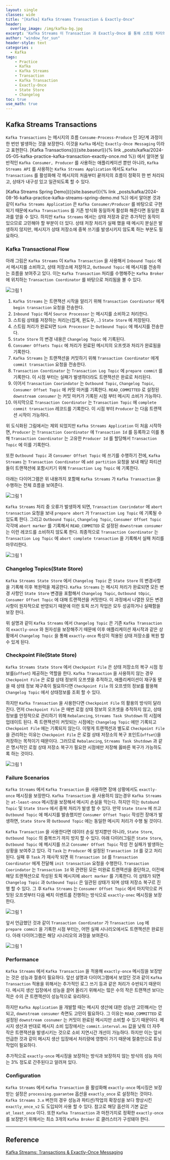 ```yaml
--- 
layout: single
classes: wide
title: "[Kafka] Kafka Streams Transaction & Exactly-Once"
header:
  overlay_image: /img/kafka-bg.jpg
excerpt: 'Kafka Streams 이 Transaction 과 Exactly-Once 를 통해 스트림 처리의 내구성과 일관성을 보장하는 방식에 대해 알아보자'
author: "window_for_sun"
header-style: text
categories :
  - Kafka
tags:
    - Practice
    - Kafka
    - Kafka Streams
    - Transaction
    - Kafka Transaction
    - Exactly-Once
    - State Store
    - Changelog
toc: true
use_math: true
---  
```



## Kafka Streams Transactions
`Kafka Transactions` 는 메시지의 흐름 `Consume-Process-Produce` 인 3단계 과정이 한 번만 발생하는 것을 보장한다. 
이것을 `Kafka` 에서는 `Exactly-Once Messaging` 이라고 표현한다. 
[Kafka Transactions]({{site.baseurl}}{% link _posts/kafka/2024-05-05-kafka-practice-kafka-transaction-exactly-once.md %})
에서 알아본 일반적인 `Kafka Consumer, Producer` 를 사용하는 애플리케이션 뿐만 아니라, 
`Kafka Streams API` 를 사용하는 `Kafka Streams Application` 에서도 
`Kafka Transactions` 를 활성화해 각 메시지의 처음부터 끝까지의 흐름이 정확히 한 번 처리되고, 
상태가 내구성 있고 일관되도록 할 수 있다.  

[Kafka Streams Spring Demo]({{site.baseurl}}{% link _posts/kafka/2024-08-16-kafka-practice-kafka-streams-spring-demo.md %})
에서 알아본 것과 같이 `Kafka Streams Application` 은 
`Kafka Consumer/Producer` 를 바탕으로 구현되기 때문에 
`Kafka Transactions` 를 기존 방식화 동일하게 활성화 해준다면 동일한 효과를 얻을 수 있다. 
하지만 `Kafka Streams` 에서는 상태 저장과 같은 추가적인 동작이 있으므로 고민해야 할 부분이 더 있다. 
상태 저장 처리가 실패 했을 때 메시지 분실은 발생하지 않지만, 
메시지가 상태 저장소에 중복 쓰기를 발생시키지 않도록 하는 부분도 필요하다.   


### Kafka Transactional Flow
아래 그림은 `Kafka Streams` 이 `Kafka Transaction` 을 사용해서  `Inbound Topic` 에서 메시지를 소비하고, 상태 저장소에 저장하고, 
`Outbound Topic` 에 메시지를 전송하는 흐름을 보여주고 있다. 
이는 `Kafka Transaction` 처리를 수행해주는 `Kafka Broker` 에 위치하는 `Transaction Coordinator` 를 바탕으로 처리됨을 볼 수 있다.   


![그림 1]({{site.baseurl}}/img/kafka/kafka-transaction-exactly-once-1.drawio.png)


1. `Kafka Streams` 는 트랜잭션 시작을 알리기 위해 `Transaction Coordinator` 에게 `begin transaction` 요청을 전송한다. 
2. `Inbound Topic` 에서 `Source Processor` 는 메시지를 소비하고 처리한다.  
3. 스트림 상태를 저장하는 처리는(집계, 윈도우, ..) `State Store` 에 저장된다. 
4. 스트림 처리가 완료되면 `Sink Processor` 는 `Outbound Topic` 에 메시지를 전송한다. 
5. `State Store` 의 변경 내용은 `Changelog Topic` 에 기록된다. 
6. `Consumer Offsets Topic` 에 처리가 왼료된 메시지의 오프셋과 처리가 완료됨을 기록한다. 
7. `Kafka Streams` 는 트랜잭션을 커밋하기 위해 `Transaction Coordinator` 에게 `commit transaction` 요청을 전송한다. 
8. `Transaction Coordinator` 는 `Transaction Log Topic` 에 `prepare commit` 를 기록한다. 이 시점 부터는 실패가 발생하더라도 트랜잭션은 완료로 처리된다. 
9. 이어서 `Transaction Coorindator` 는 `Outbound Topic`, `Changelog Topic`, `Consumer Offset Topic` 에 커밋 마커를 기록한다.
`READ_COMMITTED` 로 설정된 `downstream consumer` 는 커밋 마커가 기록된 시점 부터 메시지 소비가 가능하다. 
10. 마지막으로 `Transaction Coordinator` 는 `Transaction Topic` 에 `complete commit transaction` 레코드를 기록한다. 
이 시점 부터 `Producer` 는 다음 트랜잭션 시작이 가능하다.  


위 도식화된 그림에서는 제외 되었지만 `Kafka Streams Application` 이 처음 시작하면, 
`Producer` 는 `Transaction Coordinator` 에 `Transaction Id` 를 등록하고 
이를 통해 `Transaction Coordinator` 는 고유한 `Producer Id` 를 할당해서 `Transaction Topic` 에 이를 기록한다.  

또한 `Outbound Topic` 과 `Consumer Offset Topic` 에 쓰기를 수행하기 전에, 
`Kafka Streams` 는 `Transaction Coordinator` 에 `add partition` 요청을 보내
해당 파티션들이 트랜잭션에 포함시키기 위해 `Transaction Log Topic` 에 기록한다.  

아래는 다이어그램은 위 내용까지 포함해 `Kafka Streams` 가 `Kafka Transaction` 을 수행하는 전체 흐름을 보여준다.  


![그림 1]({{site.baseurl}}/img/kafka/kafka-streams-transactions-2.png)


`Kafka Streams` 처리 중 오류가 발생하게 되면, 
`Transaction Coorindator` 에 `abort transaction` 요청을 보내 `prepare abort` 가 
`Transaction Log Topic` 에 기록될 수 있도록 한다. 
그리고 `Outbound Topic`, `Changelog Topic`, `Consumer Offset Topic` 각각에 `abort marker` 를 기록해서 
`READ_COMMITED` 로 설정된 `downstream consumer` 는 이런 레코드를 소비하지 않도록 한다. 
최종적으로 `Transaction Coordinator` 는 `Transaction Log Topic` 에 `abort complete transaction` 을 기록해서 
실패 처리를 마무리한다.  


![그림 1]({{site.baseurl}}/img/kafka/kafka-streams-transactions-3.png)


### Changelog Topics(State Store)
`Kafka Streams State Store` 에서 `Changelog Topic` 은 `State Store` 의 변경사항을 기록해 
이후 복원력을 제공한다. 
`Kafka Streams` 는 메시지 처리가 완료되면 모든 변경 사항인 `State Store` 변경을 포함해서 
`Changelog Topic`, `Outbound tOpic`, `Consumer Offset Topic`
에 대해 트랜잭션을 커밋한다. 이 과정에서 나열한 모든 변경사항이 원자적으로 반영되기 때문에 이런 토픽 쓰기 작업은 모두 성공하거나 실패함을 보장 한다.  

위 설명과 같이 `Kafka Streams` 에서 `Changelog Topic` 은 기존 `Kafka Transaction` 의 `exactly-once` 와 
원자성을 보장해주기 때문에 이후 애플리케이션 재시작과 같은 상황에서 `Changelog Topic` 을 통해 `exactly-once` 특성이 적용된 상태 저장소를 복원 할 수 있게 된다.  



### Checkpoint File(State Store)
`Kafka Streams State Store` 에서 `Checkpoint File` 은 상태 저장소의 복구 시점 정보를(`offset`) 제공하는 역할을 한다. 
`Kafka Transaction` 을 사용하지 않는 경우 `Checkpoint File` 은 로컬 상태 정보의 오프셋을 추적하고,
애플리케이션이 재구동 됐을 때 상태 정보 재구축이 필요하다면 
`Checkpoint File` 의 오프셋의 정보를 활용해 `Changelog Topic` 에서 상태정보를 조회 할 수 있다.  

하지만 `Kafka Transaction` 을 사용한다면 `Checkpoint File` 의 활용의 방식이 달라진다. 
먼저 `Checkpoint File` 은 매번 로컬 상태 정보의 오프셋을 추적하지 않고, 
상태 정보를 안정적으로 관리하기 위해 `Rebalancing`, `Streams Task Shutdown` 의 시점에 업데이트 된다. 
즉 트랜잭션이 커밋되는 시점에는 `Changelog Topic` 에만 기록되고 `Checkpoint File` 에는 기록되지 않는다. 
이렇게 트랜잭션과 별도로 `Checkpoint File` 을 관리하는 이유는 `Checkpoint File` 은 로컬 상태 저장소의 복구 포인트(`offset`)을 저장하는 목적이기 때문이다. 
그러므로 `Rebalancing`, `Streams Task Shutdown` 과 같은 명시적인 로컬 상태 저장소 복구가 필요한 시점에만 저장해 옳바른 복구가 가능하도록 하는 것이다.  


![그림 1]({{site.baseurl}}/img/kafka/kafka-streams-transactions-4.png)

### Failure Scenarios
`Kafka Streams` 에서 `Kafka Transaction` 을 사용하면 장애 상황에서도 `exactly-once` 메시징을 보장한다. 
`Kafka Transaction` 을 사용하지 않는경우 `Kafka Streams` 는 `at-least-once` 메시징을 보장해서 메시지 손실을 막는다. 
하지만 이는 `Outobund Topic` 및 `State Store` 에서 중복 처리가 발생 할 수 있다. 
만약 `State Store` 에 쓰고 `Outbound Topic` 에 메시지를 발송했지만 `Consumer Offset Topic` 작성전 장애가 발생하면, 
`State Store` 와 `Outbound Topic` 에는 동일한 메시지 처리가 수행 될 것이다.  

`Kafka Transaction` 을 사용한다면 데이터 손실 방지뿐만 아니라, `State Store`, `Outbound Topic` 의 중복쓰기 까지 방지 할 수 있다. 
아래 다이러그림은 `State Store`, `Outbound Topic` 에 메시지를 쓰고 `Consumer Offset Topic` 작성 전 실패가 발생하는 상황을 보여주고 있다. 
각 `Task` 는 `Producer` 에 설정된 `Transaction Id` 를 갖고 처리된다. 
실패 후 `Task` 가 재사작 되면 위 `Transaction Id` 를 `Transaction Coordinator` 에게 전달해 `init transaction` 요청을 수행한다. 
`Transaction Coorindator` 는 `Transaction Id` 와 관련된 모든 미완료 트랜잭션을 중단하고, 이전에 해당 트랜잭션으로 작성된 토픽 메시지에 `abort marker` 를 기록한다. 
이 상태가 되면 `Changelog Topic` 과 `Outbound Topic` 은 일관된 상태가 되며 상태 저장소 복구르 진행 할 수 있다. 
그 후 `Kafka Streams` 는 `Consumer Offset Topic` 에서 마지막으로 커밋된 오프셋부터 다음 배치 이벤트를 진행하는 방식으로 `exactly-onec` 메시징을 보장한다.  


![그림 1]({{site.baseurl}}/img/kafka/kafka-streams-transactions-5.png)


앞서 언급했던 것과 같이 `Transaction Coordinator` 가 `Transaction Log` 에 `prepare commit` 을 기록한 시점 부터는, 
어떤 실패 시나리오에서도 트랜잭션은 완료된다. 
아래 다이어그램은 해당 시나리오의 과정을 보여준다.  

![그림 1]({{site.baseurl}}/img/kafka/kafka-streams-transactions-6.png)


### Performance
`Kafka Streams` 에서 `Kafka Transaction` 을 적용해 `exactly-once` 메시징을 보장받는 것은 성능과 절충이 필요하다. 
앞선 설명과 다이어그램에서 보았던 것과 같이 `Kafka Transaction` 적용을 위해서는 추가적인 로그 쓰기 등과 같은 처리가 수반되기 때문이다. 
메시지 생산 입장에서 성능을 끌어 올리기 위해서는 많은 수의 작은 트랜잭션 보다는 적은 수의 큰 트랜잭션이 성능적으로 유리하다.  

하지만 `Kafka Application` 을 개발할 때는 메시지 생산에 대한 성능만 고민해서는 안되고, 
`downstream consumer` 측면도 고민이 필요하다. 
그 이유는 `READ_COMMITTED` 로 설정된 `downstream cosnumer` 는 커밋이 완료된 메시지만 소비할 수 있기 때문이다. 
메시지 생산과 반대로 메시지 소비 입장에서는 `commit.interval.ms` 값을 낮춰 더 자주 작은 트랜잭션을 발생시키는 것으로 소비 지연시간 개선이 가능하다. 
하지만 이는 앞서 언급한 것과 같이 메시지 생산 입장에서 처리량에 영향이 가기 때문에 절충안으로 튜닝작업이 필요하다.  

추가적으로 `exactly-once` 메시징을 보장하는 방식과 보장하지 않는 방식의 성능 차이는 3% 정도로 간주된다고 알려져 있다.  


### Configuration
`Kafka Streams` 에서 `Kafka Transaction` 을 활성화해 `exactly-once` 메시징은 보장 받는 설정은 
`processing.guarantee` 옵션을 `exactly_once` 로 설정하는 것이다. 
`Kafka Streams 3.x` 버전의 경우 성능과 파티션/작업의 확장성을 보다 향상시킨 `exactly_once_v2` 도 도입되어 사용 할 수 있다. 
참고로 해당 옵션의 기본 값은 `at_least_once` 이다. 
또한 `Kafka Transaction` 과 마찬가지로 정확한 `exactly-once` 를 보장받기 위해서는 최소 3개의 `Kafka Broker` 로 클러스터가 구성돼야 한다.  


---  
## Reference
[Kafka Streams: Transactions & Exactly-Once Messaging](https://www.lydtechconsulting.com/blog-kafka-streams-transactions.html)  



